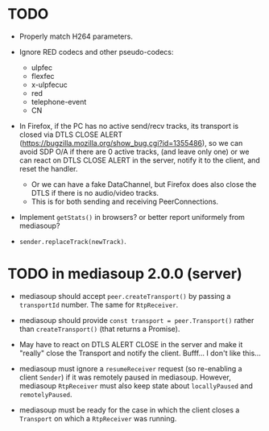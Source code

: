 # TODO

* Properly match H264 parameters.

* Ignore RED codecs and other pseudo-codecs:
  * ulpfec
  * flexfec
  * x-ulpfecuc
  * red
  * telephone-event
  * CN

* In Firefox, if the PC has no active send/recv tracks, its transport is closed via DTLS CLOSE ALERT (https://bugzilla.mozilla.org/show_bug.cgi?id=1355486), so we can avoid SDP O/A if there are 0 active tracks, (and leave only one) or we can react on DTLS CLOSE ALERT in the server, notify it to the client, and reset the handler.
  - Or we can have a fake DataChannel, but Firefox does also close the DTLS if there is no audio/video tracks.
  - This is for both sending and receiving PeerConnections.

* Implement `getStats()` in browsers? or better report uniformely from mediasoup?

* `sender.replaceTrack(newTrack)`.


# TODO in mediasoup 2.0.0 (server)

* mediasoup should accept `peer.createTransport()` by passing a `transportId` number. The same for `RtpReceiver`.

* mediasoup should provide `const transport = peer.Transport()` rather than `createTransport()` (that returns a Promise).

* May have to react on DTLS ALERT CLOSE in the server and make it "really" close the Transport and notify the client. Bufff... I don't like this...

* mediasoup must ignore a `resumeReceiver` request (so re-enabling a client `Sender`) if it was remotely paused in mediasoup. However, mediasoup `RtpReceiver` must also keep state about `locallyPaused` and `remotelyPaused`.

* mediasoup must be ready for the case in which the client closes a `Transport` on which a `RtpReceiver` was running.
